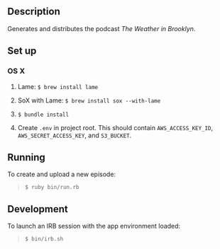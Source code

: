 
## Description

Generates and distributes the podcast *The Weather in Brooklyn*.

## Set up

### OS X

1. Lame: `$ brew install lame`

2. SoX with Lame: `$ brew install sox --with-lame`

3. `$ bundle install`

4. Create `.env` in project root. This should contain `AWS_ACCESS_KEY_ID`, `AWS_SECRET_ACCESS_KEY`, and `S3_BUCKET`.


## Running

To create and upload a new episode:

> `$ ruby bin/run.rb`

## Development

To launch an IRB session with the app environment loaded:

> `$ bin/irb.sh`

